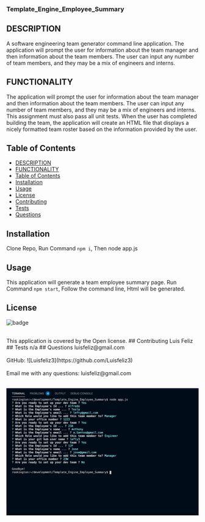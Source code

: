 ### Template_Engine_Employee_Summary


## DESCRIPTION




A software engineering team generator command line application. 
The application will prompt the user for information about the team manager and then information about the team members. 
The user can input any number of team members, and they may be a mix of engineers and interns.





##  FUNCTIONALITY

The application will prompt the user for information about the team manager and then information about the team members. 
The user can input any number of team members, and they may be a mix of engineers and interns. 
This assignment must also pass all unit tests. When the user has completed building the team, 
the application will create an HTML file that displays a nicely formatted team roster based on the information provided by the user.



## Table of Contents
- [DESCRIPTION](#description)
- [FUNCTIONALITY](#functionality)
- [Table of Contents](#table-of-contents)
- [Installation](#installation)
- [Usage](#usage)
- [License](#license)
- [Contributing](#contributing)
- [Tests](#tests)
- [Questions](#questions)

## Installation
 Clone Repo, Run Command `npm i`, Then node app.js

 ## Usage
 This application will generate a team employee summary page. 
Run Command `npm start`, Follow the command line, Html  will be generated.

## License
![badge](https://img.shields.io/badge/license-Open-brightgreen)

<br/>
This application is covered by the Open license. 
## Contributing
 Luis Feliz 
## Tests
 n/a
## Questions
 luisfeliz@gmail.com<br />

 <br />
 GitHub: ![Luisfeliz3](https://github.com/Luisfeliz3)<br />


<br />
 Email me with any questions: luisfeliz@gmail.com<br /><br />

 ![ScreenShot](./Assets/CLI.png)